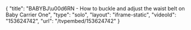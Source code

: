{
    "title": "BABYBJ\u00d6RN - How to buckle and adjust the waist belt on Baby Carrier One",
    "type": "solo",
    "layout": "iframe-static",
    "videoId": "153624742",
    "url": "\/tvpembed\/153624742"
}